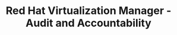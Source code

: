---
permalink: /product-documents/rhvm/nist-800-53/au/
layout: control_family
title: Red Hat Virtualization Manager - Audit and Accountability
category: Product Documents
lead: |
  Control responses for NIST 800-53 rev4.
subnav:
  data: components.rhvm.satisfies
  href: ['#%', control_key]
  text: control_key
product_info:
  name: Red Hat Virtualization Manager
  opencontrol_component: rhvm
  control_family_shorthand: AU
---